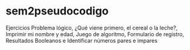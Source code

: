 # sem2pseudocodigo
Ejercicios Problema lógico, ¿Qué viene primero, el cereal o la leche?, Imprimir mi nombre y edad, Juego de algoritmo, Formulario de registro, Resultados Booleanos e Identificar números pares e impares
